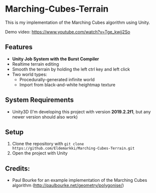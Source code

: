 # Marching-Cubes-Terrain
This is my implementation of the Marching Cubes algorithm using Unity.

Demo video: https://www.youtube.com/watch?v=Tge_kwjj2So

## Features
  - **Unity Job System with the Burst Compiler**
  - Realtime terrain editing
  - Smooth the terrain by holding the left ctrl key and left click
  - Two world types:
    - Procedurally-generated infinite world
    - Import from black-and-white heightmap texture

## System Requirements
  - Unity3D (I'm developing this project with version **2019.2.2f1**, but any newer version should also work)

## Setup
  1. Clone the repository with `git clone https://github.com/Eldemarkki/Marching-Cubes-Terrain.git`
  2. Open the project with Unity
 
## Credits:
- Paul Bourke for an example implementation of the Marching Cubes algorithm (http://paulbourke.net/geometry/polygonise/)
